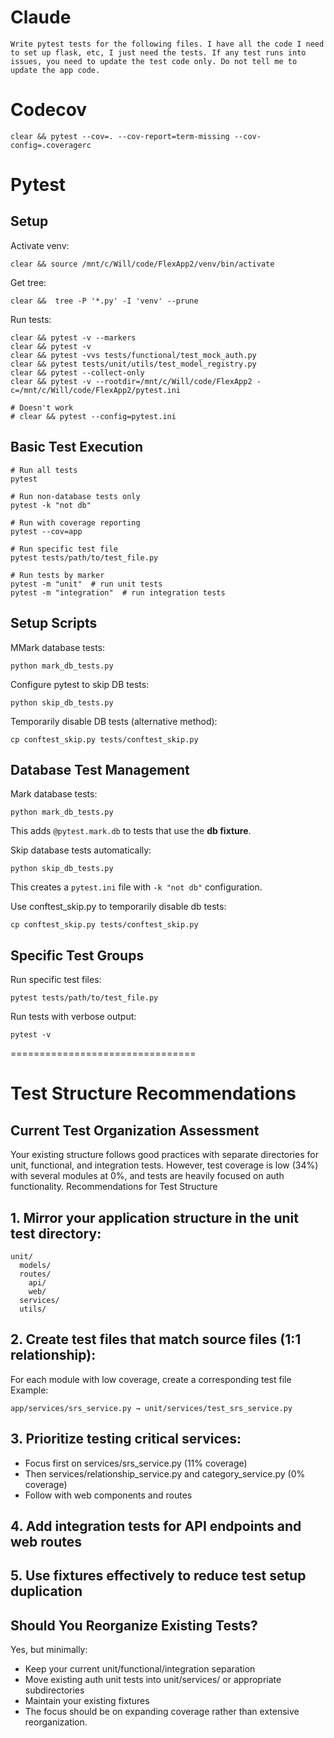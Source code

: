 # Claude

```
Write pytest tests for the following files. I have all the code I need to set up flask, etc, I just need the tests. If any test runs into issues, you need to update the test code only. Do not tell me to update the app code.
```

# Codecov

```
clear && pytest --cov=. --cov-report=term-missing --cov-config=.coveragerc

```

# Pytest
## Setup

Activate venv:

```
clear && source /mnt/c/Will/code/FlexApp2/venv/bin/activate
```

Get tree:

```
clear &&  tree -P '*.py' -I 'venv' --prune
```

Run tests:

```
clear && pytest -v --markers
clear && pytest -v
clear && pytest -vvs tests/functional/test_mock_auth.py
clear && pytest tests/unit/utils/test_model_registry.py
clear && pytest --collect-only
clear && pytest -v --rootdir=/mnt/c/Will/code/FlexApp2 -c=/mnt/c/Will/code/FlexApp2/pytest.ini
```

```
# Doesn't work
# clear && pytest --config=pytest.ini
```

## Basic Test Execution

```
# Run all tests
pytest

# Run non-database tests only
pytest -k "not db"

# Run with coverage reporting
pytest --cov=app

# Run specific test file
pytest tests/path/to/test_file.py

# Run tests by marker
pytest -m "unit"  # run unit tests
pytest -m "integration"  # run integration tests
```

## Setup Scripts

MMark database tests:

```
python mark_db_tests.py
```

Configure pytest to skip DB tests:

```
python skip_db_tests.py
```

Temporarily disable DB tests (alternative method):

```
cp conftest_skip.py tests/conftest_skip.py
```

## Database Test Management

Mark database tests:

```
python mark_db_tests.py
```

This adds `@pytest.mark.db` to tests that use the **db fixture**.

Skip database tests automatically:

```
python skip_db_tests.py
```

This creates a `pytest.ini` file with `-k "not db"` configuration.


Use conftest_skip.py to temporarily disable db tests:

```
cp conftest_skip.py tests/conftest_skip.py
```

## Specific Test Groups

Run specific test files:

```
pytest tests/path/to/test_file.py
```

Run tests with verbose output:

```
pytest -v
```

================================

# Test Structure Recommendations
## Current Test Organization Assessment
Your existing structure follows good practices with separate directories for unit, functional, and integration tests. However, test coverage is low (34%) with several modules at 0%, and tests are heavily focused on auth functionality.
Recommendations for Test Structure

## 1. Mirror your application structure in the unit test directory:
```
unit/
  models/
  routes/
    api/
    web/
  services/
  utils/
```

## 2. Create test files that match source files (1:1 relationship):

For each module with low coverage, create a corresponding test file
Example: 

```
app/services/srs_service.py → unit/services/test_srs_service.py
```

## 3. Prioritize testing critical services:
* Focus first on services/srs_service.py (11% coverage)
* Then services/relationship_service.py and category_service.py (0% coverage)
* Follow with web components and routes

## 4. Add integration tests for API endpoints and web routes
## 5. Use fixtures effectively to reduce test setup duplication

## Should You Reorganize Existing Tests?
Yes, but minimally:

* Keep your current unit/functional/integration separation
* Move existing auth unit tests into unit/services/ or appropriate subdirectories
* Maintain your existing fixtures
* The focus should be on expanding coverage rather than extensive reorganization.